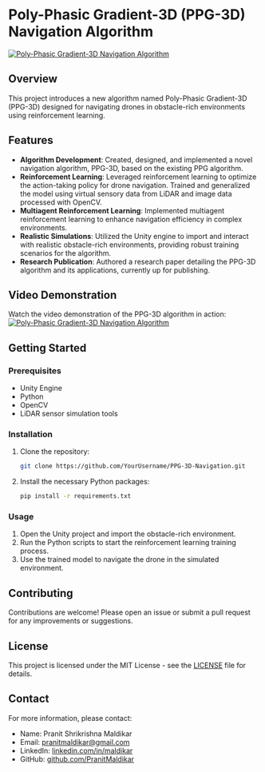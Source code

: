 # Poly-Phasic Gradient-3D (PPG-3D) Navigation Algorithm

[![Poly-Phasic Gradient-3D Navigation Algorithm](http://img.youtube.com/vi/ThDY31lG0lk/0.jpg)](https://www.youtube.com/watch?v=ThDY31lG0lk)

## Overview
This project introduces a new algorithm named Poly-Phasic Gradient-3D (PPG-3D) designed for navigating drones in obstacle-rich environments using reinforcement learning.

## Features
- **Algorithm Development**: Created, designed, and implemented a novel navigation algorithm, PPG-3D, based on the existing PPG algorithm.
- **Reinforcement Learning**: Leveraged reinforcement learning to optimize the action-taking policy for drone navigation. Trained and generalized the model using virtual sensory data from LiDAR and image data processed with OpenCV.
- **Multiagent Reinforcement Learning**: Implemented multiagent reinforcement learning to enhance navigation efficiency in complex environments.
- **Realistic Simulations**: Utilized the Unity engine to import and interact with realistic obstacle-rich environments, providing robust training scenarios for the algorithm.
- **Research Publication**: Authored a research paper detailing the PPG-3D algorithm and its applications, currently up for publishing.

## Video Demonstration
Watch the video demonstration of the PPG-3D algorithm in action:
[![Poly-Phasic Gradient-3D Navigation Algorithm](http://img.youtube.com/vi/ThDY31lG0lk/0.jpg)](https://www.youtube.com/watch?v=ThDY31lG0lk)

## Getting Started

### Prerequisites
- Unity Engine
- Python
- OpenCV
- LiDAR sensor simulation tools

### Installation
1. Clone the repository:
    ```sh
    git clone https://github.com/YourUsername/PPG-3D-Navigation.git
    ```
2. Install the necessary Python packages:
    ```sh
    pip install -r requirements.txt
    ```

### Usage
1. Open the Unity project and import the obstacle-rich environment.
2. Run the Python scripts to start the reinforcement learning training process.
3. Use the trained model to navigate the drone in the simulated environment.

## Contributing
Contributions are welcome! Please open an issue or submit a pull request for any improvements or suggestions.

## License
This project is licensed under the MIT License - see the [LICENSE](LICENSE) file for details.

## Contact
For more information, please contact:
- Name: Pranit Shrikrishna Maldikar
- Email: pranitmaldikar@gmail.com
- LinkedIn: [linkedin.com/in/maldikar](https://linkedin.com/in/maldikar)
- GitHub: [github.com/PranitMaldikar](https://github.com/PranitMaldikar)

